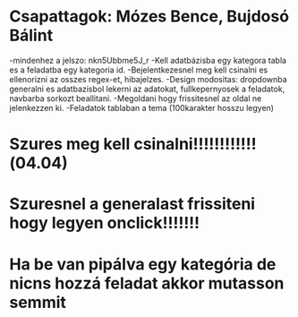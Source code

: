 # Csapattagok: Mózes Bence, Bujdosó Bálint
-mindenhez a jelszo: nkn5Ubbme5J_r
-Kell adatbázisba egy kategora tabla es a feladatba egy kategoria id.
-Bejelentkezesnel meg kell csinalni es ellenorizni az osszes regex-et, hibajelzes.
-Design modositas: dropdownba generalni es adatbazisbol lekerni az adatokat, fullkepernyosek a feladatok, navbarba sorkozt beallitani.
-Megoldani hogy frissitesnel az oldal ne jelenkezzen ki.
-Feladatok tablaban a tema (100karakter hosszu legyen)
# Szures meg kell csinalni!!!!!!!!!!!!(04.04)
# Szuresnel a generalast frissiteni hogy legyen onclick!!!!!!!
# Ha be van pipálva egy kategória de nicns hozzá feladat akkor mutasson semmit
